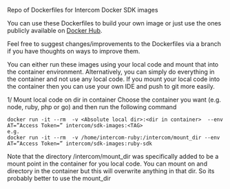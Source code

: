 Repo of Dockerfiles for Intercom Docker SDK images

You can use these Dockerfiles to build your own image or just use the ones publicly available on [Docker Hub](https://hub.docker.com/r/intercom/sdk-images/).

Feel free to suggest changes/improvements to the Dockerfiles via a branch if you have thoughts on ways to improve them.

You can either run these images using your local code and mount that into the container environment.
Alternatively, you can simply do everything in the container and not use any local code.
If you mount your local code into the container then you can use your own IDE and push to git more easily.

1/ Mount local code on dir in container
Choose the container you want (e.g. node, ruby, php or go) and then run the following command <br>
```
docker run -it --rm  -v <Absolute local dir>:<dir in container>  --env AT=”Access Token=” intercom/sdk-images:<TAG>
e.g.
docker run -it --rm  -v /home/intercom-ruby:/intercom/mount_dir --env AT=”Access Token=” intercom/sdk-images:ruby-sdk
```

Note that the directory /intercom/mount_dir was specifically added to be a mount point in the container for you local code. You can mount on and directory in the container but this will overwrite anything in that dir. So its probably better to use the mount_dir
